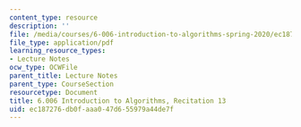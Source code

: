 ```yaml
---
content_type: resource
description: ''
file: /media/courses/6-006-introduction-to-algorithms-spring-2020/ec187276db0faaa047d655979a44de7f_MIT6_006S20_r13.pdf
file_type: application/pdf
learning_resource_types:
- Lecture Notes
ocw_type: OCWFile
parent_title: Lecture Notes
parent_type: CourseSection
resourcetype: Document
title: 6.006 Introduction to Algorithms, Recitation 13
uid: ec187276-db0f-aaa0-47d6-55979a44de7f
---
```


